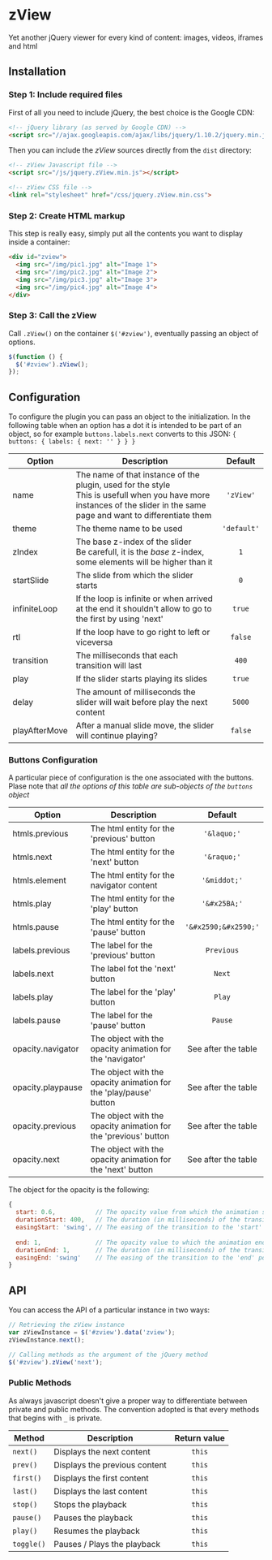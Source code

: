 # zView

Yet another jQuery viewer for every kind of content: images, videos, iframes and 
html

## Installation

### Step 1: Include required files

First of all you need to include jQuery, the best choice is the Google CDN:

```html
<!-- jQuery library (as served by Google CDN) -->
<script src="//ajax.googleapis.com/ajax/libs/jquery/1.10.2/jquery.min.js"></script>
```

Then you can include the *zView* sources directly from the `dist` directory:

```html
<!-- zView Javascript file -->
<script src="/js/jquery.zView.min.js"></script>

<!-- zView CSS file -->
<link rel="stylesheet" href="/css/jquery.zView.min.css">
```

### Step 2: Create HTML markup

This step is really easy, simply put all the contents you want to display inside 
a container:

```html
<div id="zview">
  <img src="/img/pic1.jpg" alt="Image 1">
  <img src="/img/pic2.jpg" alt="Image 2">
  <img src="/img/pic3.jpg" alt="Image 3">
  <img src="/img/pic4.jpg" alt="Image 4">
</div>
```

### Step 3: Call the zView

Call `.zView()` on the container `$('#zview')`, eventually passing an object of options.

```javascript
$(function () {
  $('#zview').zView();
});
```

## Configuration

To configure the plugin you can pass an object to the initialization.
In the following table when an option has a dot it is intended to be part of an
object, so for example `buttons.labels.next` converts to this JSON: `{ buttons: { labels: { next: '' } } }`

Option | Description | Default
--- | --- | :---:
name | The name of that instance of the plugin, used for the style<br>This is usefull when you have more instances of the slider in the same page and want to differentiate them | `'zView'`
theme | The theme name to be used | `'default'`
zIndex | The base z-index of the slider<br>Be carefull, it is the *base* z-index, some elements will be higher than it | `1`
startSlide | The slide from which the slider starts | `0`
infiniteLoop | If the loop is infinite or when arrived at the end it shouldn't allow to go to the first by using 'next' | `true`
rtl | If the loop have to go right to left or viceversa | `false`
transition | The milliseconds that each transition will last | `400`
play | If the slider starts playing its slides | `true`
delay | The amount of milliseconds the slider will wait before play the next content | `5000`
playAfterMove | After a manual slide move, the slider will continue playing? | `false`

### Buttons Configuration

A particular piece of configuration is the one associated with the buttons.
Plase note that *all the options of this table are sub-objects of the `buttons` object*

Option | Description | Default
--- | --- | :---:
htmls.previous | The html entity for the 'previous' button | `'&laquo;'`
htmls.next | The html entity for the 'next' button | `'&raquo;'`
htmls.element | The html entity for the navigator content | `'&middot;'`
htmls.play | The html entity for the 'play' button | `'&#x25BA;'`
htmls.pause | The html entity for the 'pause' button | `'&#x2590;&#x2590;'`
labels.previous | The label for the 'previous' button | `Previous`
labels.next | The label fot the 'next' button | `Next`
labels.play | The label for the 'play' button | `Play`
labels.pause | The label for the 'pause' button | `Pause`
opacity.navigator | The object with the opacity animation for the 'navigator' | See after the table
opacity.playpause | The object with the opacity animation for the 'play/pause' button | See after the table
opacity.previous | The object with the opacity animation for the 'previous' button | See after the table
opacity.next | The object with the opacity animation for the 'next' button | See after the table

The object for the opacity is the following:

```javascript
{
  start: 0.6,           // The opacity value from which the animation starts
  durationStart: 400,   // The duration (in milliseconds) of the transition to the 'start' point
  easingStart: 'swing', // The easing of the transition to the 'start' point
  
  end: 1,               // The opacity value to which the animation ends
  durationEnd: 1,       // The duration (in milliseconds) of the transition to the 'end' point
  easingEnd: 'swing'    // The easing of the transition to the 'end' point
}
```

## API

You can access the API of a particular instance in two ways:

```javascript
// Retrieving the zView instance
var zViewInstance = $('#zview').data('zview');
zViewInstance.next();

// Calling methods as the argument of the jQuery method
$('#zview').zView('next');
```

### Public Methods

As always javascript doesn't give a proper way to differentiate between private and public methods. The convention adopted is that every methods that begins with `_` is private.

Method | Description | Return value
--- | --- | :---:
`next()` | Displays the next content | `this`
`prev()` | Displays the previous content | `this`
`first()` | Displays the first content | `this`
`last()` | Displays the last content | `this`
`stop()` | Stops the playback | `this`
`pause()` | Pauses the playback | `this`
`play()` | Resumes the playback | `this`
`toggle()` | Pauses / Plays the playback | `this`
